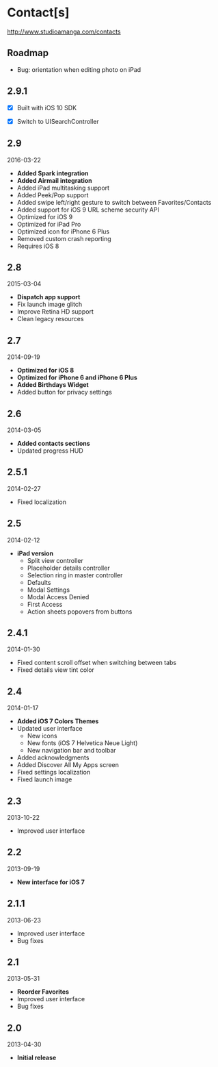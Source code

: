 # Contact[s]

http://www.studioamanga.com/contacts


## Roadmap

- Bug: orientation when editing photo on iPad


## 2.9.1

- [x] Built with iOS 10 SDK
- [x] Switch to UISearchController


## 2.9

2016-03-22

- **Added Spark integration**
- **Added Airmail integration**
- Added iPad multitasking support
- Added Peek/Pop support
- Added swipe left/right gesture to switch between Favorites/Contacts
- Added support for iOS 9 URL scheme security API
- Optimized for iOS 9
- Optimized for iPad Pro
- Optimized icon for iPhone 6 Plus
- Removed custom crash reporting
- Requires iOS 8


## 2.8

2015-03-04

- **Dispatch app support**
- Fix launch image glitch
- Improve Retina HD support
- Clean legacy resources


## 2.7

2014-09-19

- **Optimized for iOS 8**
- **Optimized for iPhone 6 and iPhone 6 Plus**
- **Added Birthdays Widget**
- Added button for privacy settings


## 2.6

2014-03-05

- **Added contacts sections**
- Updated progress HUD


## 2.5.1

2014-02-27

- Fixed localization


## 2.5

2014-02-12

- **iPad version**
    - Split view controller
    - Placeholder details controller
    - Selection ring in master controller
    - Defaults
    - Modal Settings
    - Modal Access Denied
    - First Access
    - Action sheets popovers from buttons


## 2.4.1

2014-01-30

- Fixed content scroll offset when switching between tabs
- Fixed details view tint color


## 2.4

2014-01-17

- **Added iOS 7 Colors Themes**
- Updated user interface
    - New icons
    - New fonts (iOS 7 Helvetica Neue Light)
    - New navigation bar and toolbar
- Added acknowledgments
- Added Discover All My Apps screen
- Fixed settings localization
- Fixed launch image


## 2.3

2013-10-22

- Improved user interface


## 2.2

2013-09-19

- **New interface for iOS 7**


## 2.1.1

2013-06-23

- Improved user interface
- Bug fixes


## 2.1

2013-05-31

- **Reorder Favorites**
- Improved user interface
- Bug fixes


## 2.0

2013-04-30

- **Initial release**
